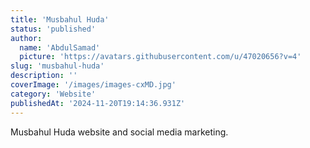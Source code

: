 ```yaml
---
title: 'Musbahul Huda'
status: 'published'
author:
  name: 'AbdulSamad'
  picture: 'https://avatars.githubusercontent.com/u/47020656?v=4'
slug: 'musbahul-huda'
description: ''
coverImage: '/images/images-cxMD.jpg'
category: 'Website'
publishedAt: '2024-11-20T19:14:36.931Z'
---
```


Musbahul Huda website and social media marketing.